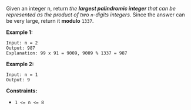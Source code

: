 Given an integer n, return _the **largest palindromic integer** that can be
represented as the product of two `n`-digits integers_. Since the answer can
be very large, return it **modulo** `1337`.



**Example 1:**

    
    
    Input: n = 2
    Output: 987
    Explanation: 99 x 91 = 9009, 9009 % 1337 = 987
    

**Example 2:**

    
    
    Input: n = 1
    Output: 9
    



**Constraints:**

  * `1 <= n <= 8`

